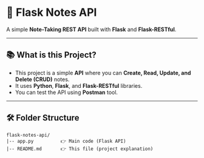 # 📘 Flask Notes API

A simple **Note-Taking REST API** built with **Flask** and **Flask-RESTful**.

---

## 📚 What is this Project?

- This project is a simple **API** where you can **Create, Read, Update, and Delete (CRUD)** notes.
- It uses **Python**, **Flask**, and **Flask-RESTful** libraries.
- You can test the API using **Postman** tool.

---

## 🛠 Folder Structure

```text
flask-notes-api/
|-- app.py          👉 Main code (Flask API)
|-- README.md       👉 This file (project explanation)
